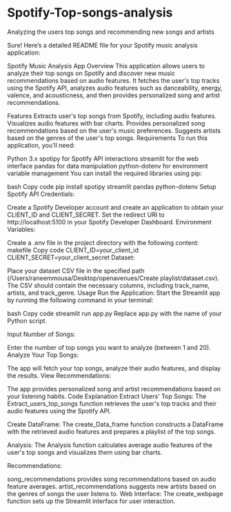 # Spotify-Top-songs-analysis
Analyzing the users top songs and recommending new songs and artists

Sure! Here’s a detailed README file for your Spotify music analysis application:

Spotify Music Analysis App
Overview
This application allows users to analyze their top songs on Spotify and discover new music recommendations based on audio features. It fetches the user's top tracks using the Spotify API, analyzes audio features such as danceability, energy, valence, and acousticness, and then provides personalized song and artist recommendations.

Features
Extracts user's top songs from Spotify, including audio features.
Visualizes audio features with bar charts.
Provides personalized song recommendations based on the user's music preferences.
Suggests artists based on the genres of the user's top songs.
Requirements
To run this application, you'll need:

Python 3.x
spotipy for Spotify API interactions
streamlit for the web interface
pandas for data manipulation
python-dotenv for environment variable management
You can install the required libraries using pip:

bash
Copy code
pip install spotipy streamlit pandas python-dotenv
Setup
Spotify API Credentials:

Create a Spotify Developer account and create an application to obtain your CLIENT_ID and CLIENT_SECRET.
Set the redirect URI to http://localhost:5100 in your Spotify Developer Dashboard.
Environment Variables:

Create a .env file in the project directory with the following content:
makefile
Copy code
CLIENT_ID=your_client_id
CLIENT_SECRET=your_client_secret
Dataset:

Place your dataset CSV file in the specified path (/Users/raneemmousa/Desktop/openavenues/Create playlist/dataset.csv). The CSV should contain the necessary columns, including track_name, artists, and track_genre.
Usage
Run the Application: Start the Streamlit app by running the following command in your terminal:

bash
Copy code
streamlit run app.py
Replace app.py with the name of your Python script.

Input Number of Songs:

Enter the number of top songs you want to analyze (between 1 and 20).
Analyze Your Top Songs:

The app will fetch your top songs, analyze their audio features, and display the results.
View Recommendations:

The app provides personalized song and artist recommendations based on your listening habits.
Code Explanation
Extract Users' Top Songs: The Extract_users_top_songs function retrieves the user's top tracks and their audio features using the Spotify API.

Create DataFrame: The create_Data_frame function constructs a DataFrame with the retrieved audio features and prepares a playlist of the top songs.

Analysis: The Analysis function calculates average audio features of the user's top songs and visualizes them using bar charts.

Recommendations:

song_recommendations provides song recommendations based on audio feature averages.
artist_recommendations suggests new artists based on the genres of songs the user listens to.
Web Interface: The create_webpage function sets up the Streamlit interface for user interaction.
